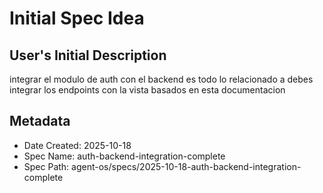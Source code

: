 # Initial Spec Idea

## User's Initial Description
integrar el modulo de auth con el backend es todo lo relacionado a debes integrar los endpoints con la vista basados en esta documentacion

## Metadata
- Date Created: 2025-10-18
- Spec Name: auth-backend-integration-complete
- Spec Path: agent-os/specs/2025-10-18-auth-backend-integration-complete
